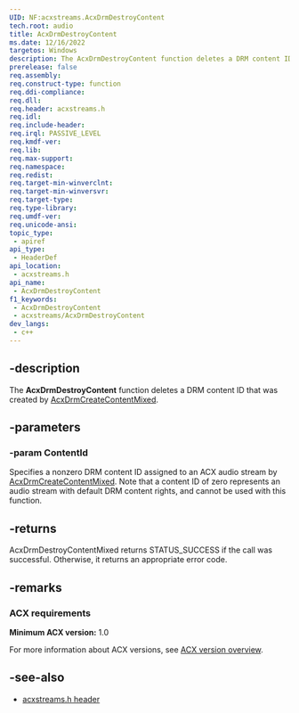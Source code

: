 ```yaml
---
UID: NF:acxstreams.AcxDrmDestroyContent
tech.root: audio
title: AcxDrmDestroyContent
ms.date: 12/16/2022
targetos: Windows
description: The AcxDrmDestroyContent function deletes a DRM content ID that was created by AcxDrmCreateContentMixed.
prerelease: false
req.assembly: 
req.construct-type: function
req.ddi-compliance: 
req.dll: 
req.header: acxstreams.h
req.idl: 
req.include-header: 
req.irql: PASSIVE_LEVEL
req.kmdf-ver: 
req.lib: 
req.max-support: 
req.namespace: 
req.redist: 
req.target-min-winverclnt: 
req.target-min-winversvr: 
req.target-type: 
req.type-library: 
req.umdf-ver: 
req.unicode-ansi: 
topic_type:
 - apiref
api_type:
 - HeaderDef 
api_location:
 - acxstreams.h
api_name:
 - AcxDrmDestroyContent
f1_keywords:
 - AcxDrmDestroyContent
 - acxstreams/AcxDrmDestroyContent
dev_langs:
 - c++
---
```


## -description

The **AcxDrmDestroyContent** function deletes a DRM content ID that was created by [AcxDrmCreateContentMixed](nf-acxstreams-acxdrmcreatecontentmixed.md).

## -parameters

### -param ContentId

Specifies a nonzero DRM content ID assigned to an ACX audio stream by [AcxDrmCreateContentMixed](nf-acxstreams-acxdrmcreatecontentmixed.md). Note that a content ID of zero represents an audio stream with default DRM content rights, and cannot be used with this function.

## -returns

AcxDrmDestroyContentMixed returns STATUS_SUCCESS if the call was successful. Otherwise, it returns an appropriate error code.

## -remarks

### ACX requirements

**Minimum ACX version:** 1.0

For more information about ACX versions, see [ACX version overview](/windows-hardware/drivers/audio/acx-version-overview).

## -see-also

- [acxstreams.h header](index.md)
